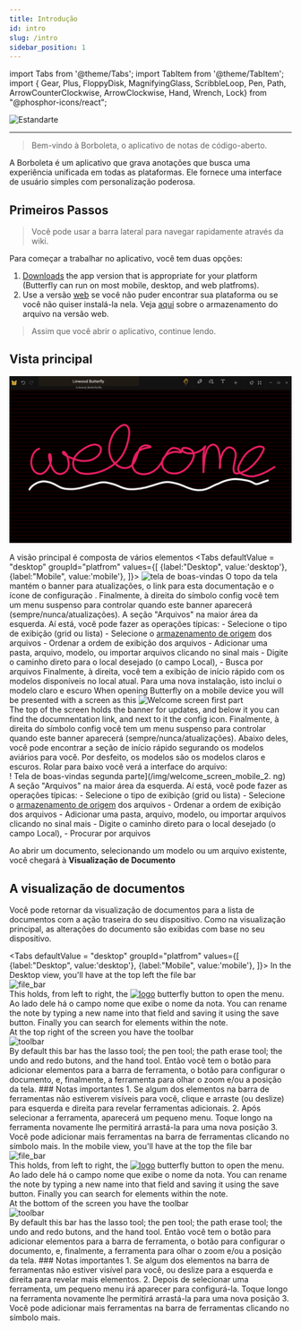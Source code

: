```yaml
---
title: Introdução
id: intro
slug: /intro
sidebar_position: 1
---
```


import Tabs from '@theme/Tabs';
import TabItem from '@theme/TabItem';
import { Gear, Plus, FloppyDisk, MagnifyingGlass, ScribbleLoop, Pen, Path, ArrowCounterClockwise, ArrowClockwise, Hand, Wrench, Lock} from "@phosphor-icons/react";

![Estandarte](/img/banner.png)

---

> Bem-vindo à Borboleta, o aplicativo de notas de código-aberto.

A Borboleta é um aplicativo que grava anotações que busca uma experiência unificada em todas as plataformas. Ele fornece uma interface de usuário simples com personalização poderosa.

## Primeiros Passos

> Você pode usar a barra lateral para navegar rapidamente através da wiki.


Para começar a trabalhar no aplicativo, você tem duas opções:
1. [Downloads](/downloads) the app version that is appropriate for your platform (Butterfly can run on most mobile, desktop, and web platfroms).
2. Use a versão [web](https://butterfly.linwood.dev) se você não puder encontrar sua plataforma ou se você não quiser instalá-la nela. Veja [aqui](storage#web) sobre o armazenamento do arquivo na versão web.

> Assim que você abrir o aplicativo, continue lendo.



## Vista principal

![Vista principal](main.png)

A visão principal é composta de vários elementos
<Tabs
    defaultValue = "desktop"
    groupId="platfrom"
        values={[
        {label:"Desktop", value:'desktop'},
 {label:"Mobile", value:'mobile'},
 ]}>
    <TabItem value="desktop">
        ![tela de boas-vindas](/img/welcome_screen_desktop.png)
        O topo da tela mantém o banner para atualizações, o link para esta documentação e o ícone de configuração <Gear/>. Finalmente, à direita do símbolo <Gear/> config você tem um menu suspenso para controlar quando este banner aparecerá (sempre/nunca/atualizações).
        A seção "Arquivos" na maior área da esquerda. Aí está, você pode fazer as operações típicas:
            - Selecione o tipo de exibição (grid ou lista)
            - Selecione o [armazenamento de origem](storage) dos arquivos
            - Ordenar a ordem de exibição dos arquivos
            - Adicionar uma pasta, arquivo, modelo, ou importar arquivos clicando no sinal <Plus/> mais
            - Digite o caminho direto para o local desejado (o campo Local),
            - Busca por arquivos
        Finalmente, à direita, você tem a exibição de início rápido com os modelos disponíveis no local atual. Para uma nova instalação, isto inclui o modelo claro e escuro
    </TabItem>
    <TabItem value="mobile">
        When opening Butterfly on a mobile device you will be presented with a screen as this
        ![Welcome screen first part](/img/welcome_screen_mobile_1.png)   
        The top of the screen holds the banner for updates, and below it you can find the documnentation link, and next to it the <Gear/> config icon. Finalmente, à direita do símbolo <Gear/> config você tem um menu suspenso para controlar quando este banner aparecerá (sempre/nunca/atualizações).
        Abaixo deles, você pode encontrar a seção de início rápido segurando os modelos aviários para você. Por desfeito, os modelos são os modelos claros e escuros. 
        Rolar para baixo você verá a interface do arquivo:
        \
        ! Tela de boas-vindas segunda parte](/img/welcome_screen_mobile_2. ng)  
        A seção "Arquivos" na maior área da esquerda. Aí está, você pode fazer as operações típicas:
        - Selecione o tipo de exibição (grid ou lista)
        - Selecione o [armazenamento de origem](storage) dos arquivos
        - Ordenar a ordem de exibição dos arquivos
        - Adicionar uma pasta, arquivo, modelo, ou importar arquivos clicando no sinal <Plus/> mais
        - Digite o caminho direto para o local desejado (o campo Local),
        - Procurar por arquivos
    </TabItem>
</Tabs>

Ao abrir um documento, selecionando um modelo ou um arquivo existente, você chegará à **Visualização de Documento**


## A visualização de documentos

Você pode retornar da visualização de documentos para a lista de documentos com a ação traseira do seu dispositivo. Como na visualização principal, as alterações do documento são exibidas com base no seu dispositivo.

<Tabs
    defaultValue = "desktop"
    groupId="platfrom"
        values={[
        {label:"Desktop", value:'desktop'},
 {label:"Mobile", value:'mobile'},
 ]}>
    <TabItem value="desktop">
        In the Desktop view, you'll have at the top left the file bar\
        ![file_bar](/img/document_view_file_bar.png)\
        This holds, from left to right, the 
        [<img alt="logo" src="/img/logo.png" width="16"/>](/img/logo.png)
        butterfly button to open the menu. Ao lado dele há o campo nome que exibe o nome da nota. You can rename the note by typing a new name into that field and saving it using the <FloppyDisk/> save button. Finally you can <MagnifyingGlass/> search for elements within the note.
        \
        At the top right of the screen you have the toolbar\
        ![toolbar](/img/document_view_toolbar.png)\
        By default this bar has the <ScribbleLoop/> lasso tool; the <Pen/> pen tool; the <Path/> path erase tool; the <ArrowCounterClockwise/> undo and <ArrowClockwise/> redo butons, and the <Hand/> hand tool. Então você tem o botão <Plus/> para adicionar elementos para a barra de ferramenta, o botão <Wrench/> para configurar o documento, e, finalmente, a ferramenta <Lock/> para olhar o zoom e/ou a posição da tela. 
        ### Notas importantes
        1. Se algum dos elementos na barra de ferramentas não estiverem visíveis para você, clique e arraste (ou deslize) para esquerda e direita para revelar ferramentas adicionais. 
        2. Após selecionar a ferramenta, aparecerá um pequeno menu. Toque longo na ferramenta novamente lhe permitirá arrastá-la para uma nova posição
        3. Você pode adicionar mais ferramentas na barra de ferramentas clicando no símbolo <Plus/> mais. 
    </TabItem>
    <TabItem value="mobile">
        In the mobile view, you'll have at the top the file bar\
        ![file_bar](/img/document_view_file_bar.png)\
        This holds, from left to right, the 
        [<img alt="logo" src="/img/logo.png" width="16"/>](/img/logo.png)
        butterfly button to open the menu. Ao lado dele há o campo nome que exibe o nome da nota. You can rename the note by typing a new name into that field and saving it using the <FloppyDisk/> save button. Finally you can <MagnifyingGlass/> search for elements within the note.
        \
        At the bottom of the screen you have the toolbar\
        ![toolbar](/img/document_view_toolbar.png)\
        By default this bar has the <ScribbleLoop/> lasso tool; the <Pen/> pen tool; the <Path/> path erase tool; the <ArrowCounterClockwise/> undo and <ArrowClockwise/> redo butons, and the <Hand/> hand tool. Então você tem o botão <Plus/> para adicionar elementos para a barra de ferramenta, o botão <Wrench/> para configurar o documento, e, finalmente, a ferramenta <Lock/> para olhar o zoom e/ou a posição da tela. 
        ### Notas importantes
        1. Se algum dos elementos na barra de ferramentas não estiver visível para você, ou deslize para a esquerda e direita para revelar mais elementos. 
        2. Depois de selecionar uma ferramenta, um pequeno menu irá aparecer para configurá-la. Toque longo na ferramenta novamente lhe permitirá arrastá-la para uma nova posição
        3. Você pode adicionar mais ferramentas na barra de ferramentas clicando no símbolo <Plus/> mais. 
    </TabItem>
</Tabs>
	

